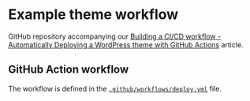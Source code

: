# Example theme workflow

GitHub repository accompanying our [Building a CI/CD workflow - Automatically Deploying a WordPress theme with GitHub Actions](https://pressidium.com/) article.

## GitHub Action workflow

The workflow is defined in the [`.github/workflows/deploy.yml`](.github/workflows/deploy.yml) file.
